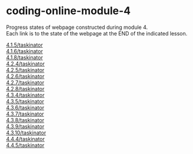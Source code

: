 # coding-online-module-4
Progress states of webpage constructed during module 4.  
Each link is to the state of the webpage at the END of the indicated lesson.  

[4.1.5/taskinator](https://tom2u.github.io/coding-online-module-4/4.1.5/taskinator)  
[4.1.6/taskinator](https://tom2u.github.io/coding-online-module-4/4.1.6/taskinator)  
[4.1.8/taskinator](https://tom2u.github.io/coding-online-module-4/4.1.8/taskinator)  
[4.2.4/taskinator](https://tom2u.github.io/coding-online-module-4/4.2.4/taskinator)  
[4.2.5/taskinator](https://tom2u.github.io/coding-online-module-4/4.2.5/taskinator)  
[4.2.6/taskinator](https://tom2u.github.io/coding-online-module-4/4.2.6/taskinator)  
[4.2.7/taskinator](https://tom2u.github.io/coding-online-module-4/4.2.7/taskinator)  
[4.2.8/taskinator](https://tom2u.github.io/coding-online-module-4/4.2.8/taskinator)  
[4.3.4/taskinator](https://tom2u.github.io/coding-online-module-4/4.3.4/taskinator)  
[4.3.5/taskinator](https://tom2u.github.io/coding-online-module-4/4.3.5/taskinator)  
[4.3.6/taskinator](https://tom2u.github.io/coding-online-module-4/4.3.6/taskinator)  
[4.3.7/taskinator](https://tom2u.github.io/coding-online-module-4/4.3.7/taskinator)  
[4.3.8/taskinator](https://tom2u.github.io/coding-online-module-4/4.3.8/taskinator)  
[4.3.9/taskinator](https://tom2u.github.io/coding-online-module-4/4.3.9/taskinator)  
[4.3.10/taskinator](https://tom2u.github.io/coding-online-module-4/4.3.10/taskinator)  
[4.4.4/taskinator](https://tom2u.github.io/coding-online-module-4/4.4.4/taskinator)  
[4.4.5/taskinator](https://tom2u.github.io/coding-online-module-4/4.4.5/taskinator)  